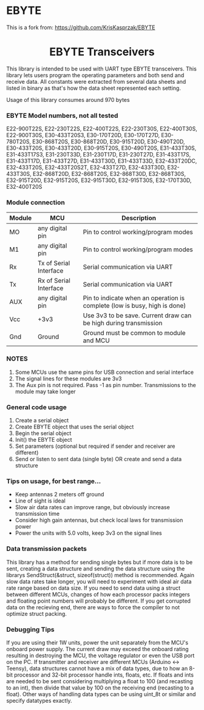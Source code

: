 # EBYTE

This is a fork from: https://github.com/KrisKasprzak/EBYTE
 
<b><h1><center>EBYTE Transceivers</center></h1></b>

This library is intended to be used with UART type EBYTE transceivers.
This library lets users program the operating parameters and both send and receive data.
All constants were extracted from several data sheets and listed in binary as that's how the data sheet represented each setting.

Usage of this library consumes around 970 bytes

<b><h3>EBYTE Model numbers, not all tested</b></h3>

E22-900T22S, E22-230T22S, E22-400T22S, E22-230T30S, E22-400T30S, E22-900T30S, E30-433T20S3, E30-170T20D, E30-170T27D, E30-780T20S, E30-868T20S, E30-868T20D, E30-915T20D, E30-490T20D, E30-433T20S, E30-433T20D, E30-915T20S, E30-490T20S, E31-433T30S, E31-433T17S3, E31-230T33D, E31-230T17D, E31-230T27D, E31-433T17S, E31-433T17D, E31-433T27D, E31-433T30D, E31-433T33D, E32-433T20DC, E32-433T20S, E32-433T20S2T, E32-433T27D, E32-433T30D, E32-433T30S, E32-868T20D, E32-868T20S, E32-868T30D, E32-868T30S,
E32-915T20D, E32-915T20S, E32-915T30D, E32-915T30S, E32-170T30D, E32-400T20S
  
<b><h3> Module connection </b></h3>

| Module | MCU | Description |
|--|--|--|
| MO | any digital pin | Pin to control working/program modes
| M1 | any digital pin | Pin to control working/program modes
| Rx | Tx of Serial Interface | Serial communication via UART
| Tx | Rx of Serial Interface | Serial communication via UART
| AUX | any digital pin | Pin to indicate when an operation is complete (low is busy, high is done)
| Vcc | +3v3 | Use 3v3 to be save. Current draw can be high during transmission
| Gnd | Ground | Ground must be common to module and MCU	

<b><h3>NOTES</b></h3>

1. Some MCUs use the same pins for USB connection and serial interface
2. The signal lines for these modules are 3v3
4. The Aux pin is not required. Pass -1 as pin number. Transmissions to the module may take longer

<b><h3>General code usage</b></h3>

1. Create a serial object
2. Create EBYTE object that uses the serial object
3. Begin the serial object
4. Init() the EBYTE object
5. Set parameters (optional but required if sender and receiver are different)
6. Send or listen to sent data (single byte) OR create and send a data structure

<b><h3>Tips on usage, for best range...</b></h3> 

- Keep antennas 2 meters off ground
- Line of sight is ideal
- Slow air data rates can improve range, but obviously increase transmission time
- Consider high gain antennas, but check local laws for transmission power
- Power the units with 5.0 volts, keep 3v3 on the signal lines
 
<b><h3>Data transmission packets</b></h3>
This library has a method for sending single bytes but if more data is to be sent, creating a data structure and sending the data structure using the librarys SendStruct(&struct, sizeof(struct)) method is recommended.
Again slow data rates take longer, you will need to experiment with ideal air data rate range based on data size.
If you need to send data using a struct between different MCUs, changes of how each processor packs integers and floating point numbers will probably be different.
If you get corrupted data on the recieving end, there are ways to force the compiler to not optimize struct packing.

<b><h3>Debugging Tips</b></h3>

If you are using their 1W units, power the unit separately from the MCU's onboard power supply.
The current draw may exceed the onboard rating resulting in destroying the MCU, the voltage regulator or even the USB port on the PC.
If transmitter and receiver are different MCUs (Arduino <-> Teensy), data structures cannot have a mix of data types, due to how an 8-bit processor and 32-bit processor handle ints, floats, etc.
If floats and ints are needed to be sent considering multiplying a float to 100 (and recasting to an int), then divide that value by 100 on the receiving end (recasting to a float).
Other ways of handling data types can be using uint_8t or similar and specify datatypes exactly.
